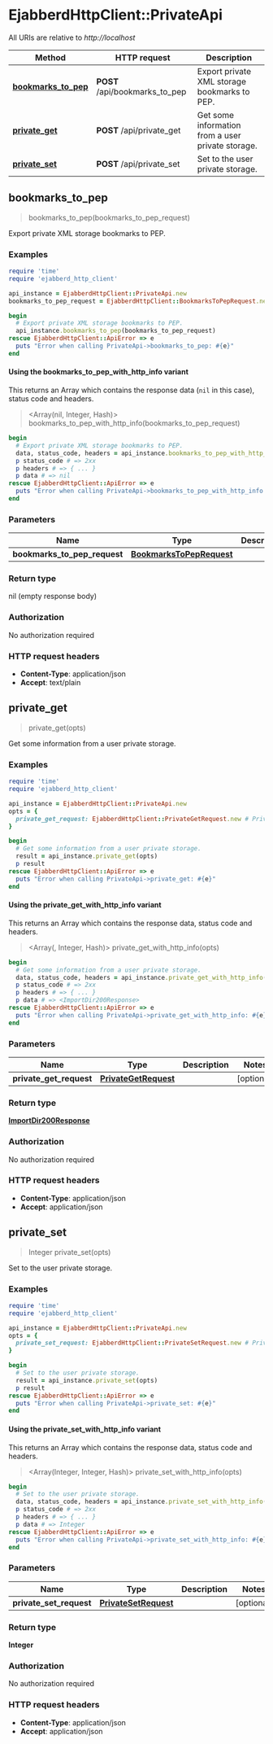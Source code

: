 # EjabberdHttpClient::PrivateApi

All URIs are relative to *http://localhost*

| Method | HTTP request | Description |
| ------ | ------------ | ----------- |
| [**bookmarks_to_pep**](PrivateApi.md#bookmarks_to_pep) | **POST** /api/bookmarks_to_pep | Export private XML storage bookmarks to PEP. |
| [**private_get**](PrivateApi.md#private_get) | **POST** /api/private_get | Get some information from a user private storage. |
| [**private_set**](PrivateApi.md#private_set) | **POST** /api/private_set | Set to the user private storage. |


## bookmarks_to_pep

> bookmarks_to_pep(bookmarks_to_pep_request)

Export private XML storage bookmarks to PEP.

### Examples

```ruby
require 'time'
require 'ejabberd_http_client'

api_instance = EjabberdHttpClient::PrivateApi.new
bookmarks_to_pep_request = EjabberdHttpClient::BookmarksToPepRequest.new # BookmarksToPepRequest |

begin
  # Export private XML storage bookmarks to PEP.
  api_instance.bookmarks_to_pep(bookmarks_to_pep_request)
rescue EjabberdHttpClient::ApiError => e
  puts "Error when calling PrivateApi->bookmarks_to_pep: #{e}"
end
```

#### Using the bookmarks_to_pep_with_http_info variant

This returns an Array which contains the response data (`nil` in this case), status code and headers.

> <Array(nil, Integer, Hash)> bookmarks_to_pep_with_http_info(bookmarks_to_pep_request)

```ruby
begin
  # Export private XML storage bookmarks to PEP.
  data, status_code, headers = api_instance.bookmarks_to_pep_with_http_info(bookmarks_to_pep_request)
  p status_code # => 2xx
  p headers # => { ... }
  p data # => nil
rescue EjabberdHttpClient::ApiError => e
  puts "Error when calling PrivateApi->bookmarks_to_pep_with_http_info: #{e}"
end
```

### Parameters

| Name | Type | Description | Notes |
| ---- | ---- | ----------- | ----- |
| **bookmarks_to_pep_request** | [**BookmarksToPepRequest**](BookmarksToPepRequest.md) |  |  |

### Return type

nil (empty response body)

### Authorization

No authorization required

### HTTP request headers

- **Content-Type**: application/json
- **Accept**: text/plain


## private_get

> <ImportDir200Response> private_get(opts)

Get some information from a user private storage.

### Examples

```ruby
require 'time'
require 'ejabberd_http_client'

api_instance = EjabberdHttpClient::PrivateApi.new
opts = {
  private_get_request: EjabberdHttpClient::PrivateGetRequest.new # PrivateGetRequest |
}

begin
  # Get some information from a user private storage.
  result = api_instance.private_get(opts)
  p result
rescue EjabberdHttpClient::ApiError => e
  puts "Error when calling PrivateApi->private_get: #{e}"
end
```

#### Using the private_get_with_http_info variant

This returns an Array which contains the response data, status code and headers.

> <Array(<ImportDir200Response>, Integer, Hash)> private_get_with_http_info(opts)

```ruby
begin
  # Get some information from a user private storage.
  data, status_code, headers = api_instance.private_get_with_http_info(opts)
  p status_code # => 2xx
  p headers # => { ... }
  p data # => <ImportDir200Response>
rescue EjabberdHttpClient::ApiError => e
  puts "Error when calling PrivateApi->private_get_with_http_info: #{e}"
end
```

### Parameters

| Name | Type | Description | Notes |
| ---- | ---- | ----------- | ----- |
| **private_get_request** | [**PrivateGetRequest**](PrivateGetRequest.md) |  | [optional] |

### Return type

[**ImportDir200Response**](ImportDir200Response.md)

### Authorization

No authorization required

### HTTP request headers

- **Content-Type**: application/json
- **Accept**: application/json


## private_set

> Integer private_set(opts)

Set to the user private storage.

### Examples

```ruby
require 'time'
require 'ejabberd_http_client'

api_instance = EjabberdHttpClient::PrivateApi.new
opts = {
  private_set_request: EjabberdHttpClient::PrivateSetRequest.new # PrivateSetRequest |
}

begin
  # Set to the user private storage.
  result = api_instance.private_set(opts)
  p result
rescue EjabberdHttpClient::ApiError => e
  puts "Error when calling PrivateApi->private_set: #{e}"
end
```

#### Using the private_set_with_http_info variant

This returns an Array which contains the response data, status code and headers.

> <Array(Integer, Integer, Hash)> private_set_with_http_info(opts)

```ruby
begin
  # Set to the user private storage.
  data, status_code, headers = api_instance.private_set_with_http_info(opts)
  p status_code # => 2xx
  p headers # => { ... }
  p data # => Integer
rescue EjabberdHttpClient::ApiError => e
  puts "Error when calling PrivateApi->private_set_with_http_info: #{e}"
end
```

### Parameters

| Name | Type | Description | Notes |
| ---- | ---- | ----------- | ----- |
| **private_set_request** | [**PrivateSetRequest**](PrivateSetRequest.md) |  | [optional] |

### Return type

**Integer**

### Authorization

No authorization required

### HTTP request headers

- **Content-Type**: application/json
- **Accept**: application/json


